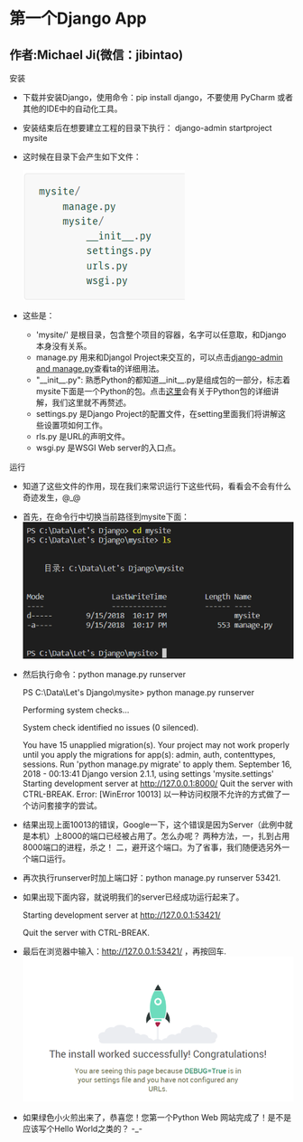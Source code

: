 # 第一个Django App

## 作者:Michael Ji(微信：jibintao)

安装

* 下载并安装Django，使用命令：pip install django，不要使用 PyCharm 或者 其他的IDE中的自动化工具。
  
* 安装结束后在想要建立工程的目录下执行：
  django-admin startproject mysite
* 这时候在目录下会产生如下文件：

  ![''](img/01_01.PNG "图1")

* 这些是：
  * 'mysite/' 是根目录，包含整个项目的容器，名字可以任意取，和Django本身没有关系。
  * manage.py 用来和Djangol Project来交互的，可以点击[django-admin and manage.py]('https://docs.djangoproject.com/en/2.1/ref/django-admin/')查看ta的详细用法。
  * "\_\_init__.py":  熟悉Python的都知道__init__.py是组成包的一部分，标志着mysite下面是一个Python的包。点击[这里]('https://docs.python.org/3/tutorial/modules.html#tut-packages')会有关于Python包的详细讲解，我们这里就不再赘述。
  * settings.py 是Django Project的配置文件，在setting里面我们将讲解这些设置项如何工作。
  * rls.py 是URL的声明文件。
  * wsgi.py 是WSGI Web server的入口点。

运行

* 知道了这些文件的作用，现在我们来常识运行下这些代码，看看会不会有什么奇迹发生，@_@

* 首先，在命令行中切换当前路径到mysite下面：![''](img/01_02.PNG "图2")
* 然后执行命令：python manage.py runserver

  PS C:\Data\Let's Django\mysite> python manage.py runserver

  Performing system checks...

  System check identified no issues (0 silenced).

  You have 15 unapplied migration(s). Your project may not work properly until you apply the migrations for app(s): admin, auth, contenttypes, sessions.
  Run 'python manage.py migrate' to apply them.
  September 16, 2018 - 00:13:41
  Django version 2.1.1, using settings 'mysite.settings'
  Starting development server at http://127.0.0.1:8000/
  Quit the server with CTRL-BREAK.
  Error: [WinError 10013] 以一种访问权限不允许的方式做了一个访问套接字的尝试。

* 结果出现上面10013的错误，Google一下，这个错误是因为Server（此例中就是本机）上8000的端口已经被占用了。怎么办呢？ 两种方法，一，扎到占用8000端口的进程，杀之！ 二，避开这个端口。为了省事，我们随便选另外一个端口运行。
* 再次执行runserver时加上端口好：python manage.py runserver 53421.
* 如果出现下面内容，就说明我们的server已经成功运行起来了。
  
  Starting development server at http://127.0.0.1:53421/

  Quit the server with CTRL-BREAK.

* 最后在浏览器中输入：http://127.0.0.1:53421/  ，再按回车.![''](img/01_03.PNG "图2")
  
* 如果绿色小火煎出来了，恭喜您！您第一个Python Web 网站完成了！是不是应该写个Hello World之类的？ -_-